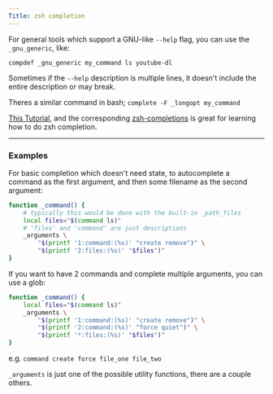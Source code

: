 ```yaml
---
Title: zsh completion
---
```


For general tools which support a GNU-like `--help` flag, you can use the `_gnu_generic`, like:

```
compdef _gnu_generic my_command ls youtube-dl
```

Sometimes if the `--help` description is multiple lines, it doesn't include the entire description or may break.

Theres a similar command in bash; `complete -F _longopt my_command`

[This Tutorial](https://github.com/zsh-users/zsh-completions/blob/master/zsh-completions-howto.org), and the corresponding [zsh-completions](https://github.com/zsh-users/zsh-completions) is great for learning how to do zsh completion.

---

### Examples

For basic completion which doesn't need state, to autocomplete a command as the first argument, and then some filename as the second argument:

```bash
function _command() {
	# typically this would be done with the built-in _path_files
	local files="$(command ls)"
	# 'files' and 'command' are just descriptions
	_arguments \
		"$(printf '1:command:(%s)' "create remove")" \
		"$(printf '2:files:(%s)' "$files")"
}
```

If you want to have 2 commands and complete multiple arguments, you can use a glob:

```bash
function _command() {
	local files="$(command ls)"
	_arguments \
		"$(printf '1:command:(%s)' "create remove")" \
		"$(printf '2:command:(%s)' "force quiet")" \
		"$(printf '*:files:(%s)' "$files")"
}
```

e.g. `command create force file_one file_two`

`_arguments` is just one of the possible utility functions, there are a couple others.
